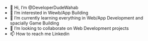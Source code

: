 - 👋 Hi, I’m @DeveloperDudeWahab
- 👀 I’m interested in Wewb/App Building 
- 🌱 I’m currently learning everything in Web/App Development and spacially Game Building
- 💞️ I’m looking to collaborate on Web Development projects 
- 📫 How to reach me Linkedin

<!---
DeveloperDudeWahab/DeveloperDudeWahab is a ✨ special ✨ repository because its `README.md` (this file) appears on your GitHub profile.
You can click the Preview link to take a look at your changes.
--->
